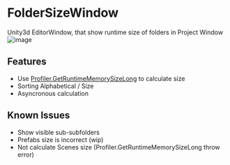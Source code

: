 # FolderSizeWindow
Unity3d EditorWindow, that show runtime size of folders in Project Window
![image](https://github.com/user-attachments/assets/354c43b2-9c0d-40bf-b112-ada39e09356b)
## Features
- Use [Profiler.GetRuntimeMemorySizeLong](https://docs.unity3d.com/ScriptReference/Profiling.Profiler.GetRuntimeMemorySizeLong.html) to calculate size
- Sorting Alphabetical / Size
- Asyncronous calculation
## Known Issues
- Show visible sub-subfolders
- Prefabs size is incorrect (wip)
- Not calculate Scenes size (Profiler.GetRuntimeMemorySizeLong throw error)

